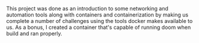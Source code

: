 This project was done as an introduction to some networking and automation tools along with containers and containerization by making us complete a number of challenges using the tools docker makes available to us. As a bonus, I created a container that's capable of running doom when build and ran properly.
